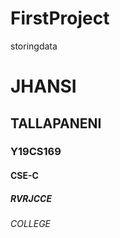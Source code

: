 # FirstProject
storingdata
# JHANSI
## TALLAPANENI
### Y19CS169
#### CSE-C
##### RVRJCCE
###### COLLEGE

